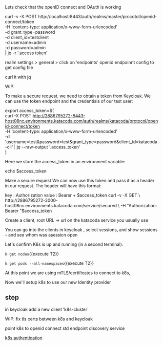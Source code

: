 
Lets check that the openID connect and OAuth is working 

curl -v -X POST http://localhost:8443/auth/realms/master/procotol/openid-connect/token \
-H 'content-type: application/x-www-form-urlencoded' \
-d grant_type=password   \
-d client_id=testclient  \
-d username=admin \
-d password=admin \
| jq -r '.access token'


realm settings > general > click on 'endpoints' openid endpoinnt  config     to get config file

curl it with jq


WIP:

To make a secure request, we need to obtain a token from Keycloak. We can use the token endpoint and the credentials of our test user:

export access_token=$(\
    curl -X POST http://2886795272-8443-host08nc.environments.katacoda.com/auth/realms/katacoda/protocol/openid-connect/token \
    -H 'content-type: application/x-www-form-urlencoded' \
    -d 'username=test&password=test&grant_type=password&client_id=katacoda-cli' | jq --raw-output '.access_token' \
 )

Here we store the access_token in an environment variable:

echo $access_token

Make a secure request
We can now use this token and pass it as a header in our request. The header will have this format:

key : Authorization
value : Bearer + $access_token
curl -v -X GET \
  http://2886795272-3000-host08nc.environments.katacoda.com/service/secured \
  -H "Authorization: Bearer "$access_token


Create a client,   root URL -> url on the katacoda service you usually use



You can go into the clients in keycloak , select sessions, and show sessions - and see whom was  asession open








Let's confirm K8s is up and running (in a second terminal).

`k get nodes`{{execute T2}}

`k get pods --all-namespaces`{{execute T2}}

At this point we are using mTLS/certificates to connect to k8s,

Now we'll setup k8s to use our new Identity provider

## step

in keycloak
add a new client 'k8s-cluster`


WIP: fix tls certs between k8s and keycloak

point k8s to openid connect std endpoint discovery service

[k8s authentication](https://kubernetes.io/docs/reference/access-authn-authz/authentication/)



